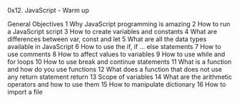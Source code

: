 0x12. JavaScript - Warm up

General Objectives
1 Why JavaScript programming is amazing
2 How to run a JavaScript script
3 How to create variables and constants
4 What are differences between var, const and let
5 What are all the data types available in JavaScript
6 How to use the if, if ... else statements
7 How to use comments
8 How to affect values to variables
9 How to use while and for loops
10 How to use break and continue statements
11 What is a function and how do you use functions
12 What does a function that does not use any return statement return
13 Scope of variables
14 What are the arithmetic operators and how to use them
15 How to manipulate dictionary 
16 How to import a file
